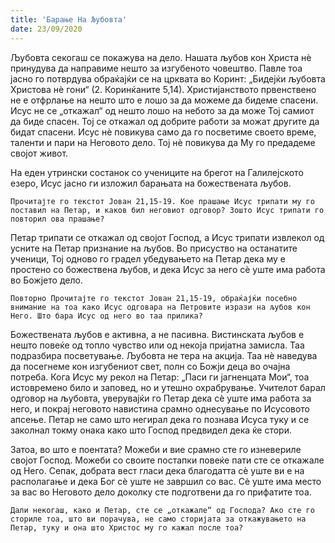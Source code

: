 ```yaml
---
title: 'Барање На Љубовта'
date: 23/09/2020
---
```


Љубовта секогаш се покажува на дело. Нашата љубов кон Христа нѐ принудува да направиме нешто за изгубеното човештво. Павле тоа јасно го потврдува обраќајќи се на црквата во Коринт: „Бидејќи љубовта Христова нè гони“ (2. Коринќаните 5,14). Христијанството првенствено не е отфрлање на нешто што е лошо за да можеме да бидеме спасени. Исус не се „откажал“ од нешто лошо на небото за да може Тој самиот да биде спасен. Тој се откажал од добрите работи за можат другите да бидат спасени. Исус нѐ повикува само да го посветиме своето време, таленти и пари на Неговото дело. Тој нѐ повикува да Му го предадеме својот живот.

На еден утрински состанок со учениците на брегот на Галилејското езеро, Исус јасно ги изложил барањата на божествената љубов.

`Прочитајте го текстот Јован 21,15-19. Кое прашање Исус трипати му го поставил на Петар, и каков бил неговиот одговор? Зошто Исус трипати го повторил ова прашање?`

Петар трипати се откажал од својот Господ, а Исус трипати извлекол од усните на Петар признание на љубов. Во присуство на останатите ученици, Тој одново го градел убедувањето на Петар дека му е простено со божествена љубов, и дека Исус за него сѐ уште има работа во Божјето дело.

`Повторно Прочитајте го текстот Јован 21,15-19, обраќајќи посебно внимание на тоа како Исус одговара на Петровите изрази на љубов кон Него. Што бара Исус од него во таа прилика?`

Божествената љубов е активна, а не пасивна. Вистинската љубов е нешто повеќе од топло чувство или од некоја пријатна замисла. Таа подразбира посветување. Љубовта не тера на акција. Таа нѐ наведува да посегнеме кон изгубениот свет, полн со Божји деца во очајна потреба. Кога Исус му рекол на Петар: „Паси ги јагненцата Мои“, тоа истовремено било и заповед, но и утешно охрабрување. Учителот барал одговор на љубовта, уверувајќи го Петар дека сѐ уште има работа за него, и покрај неговото навистина срамно однесување по Исусовото апсење. Петар не само што негирал дека го познава Исуса туку и се заколнал токму онака како што Господ предвидел дека ќе стори.

Затоа, во што е поентата? Можеби и вие срамно сте го изневериле својот Господ. Можеби со своите постапки повеќе пати сте се откажале од Него. Сепак, добрата вест гласи дека благодатта сѐ уште ви е на располагање и дека Бог сѐ уште не завршил со вас. Сѐ уште има место за вас во Неговото дело доколку сте подготвени да го прифатите тоа.

`Дали некогаш, како и Петар, сте се „откажале“ од Господа? Ако сте го сториле тоа, што ви порачува, не само сторијата за откажувањето на Петар, туку и она што Христос му го кажал после тоа?`